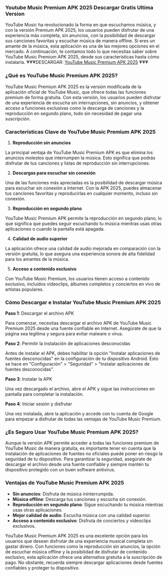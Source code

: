 ### Youtube Music Premium APK 2025 Descargar Gratis Ultima Version
YouTube Music ha revolucionado la forma en que escuchamos música, y con la versión Premium APK 2025, los usuarios pueden disfrutar de una experiencia más completa, sin anuncios, con la posibilidad de descargar sus canciones favoritas y escuchar música de manera offline. Si eres un amante de la música, esta aplicación es una de las mejores opciones en el mercado. A continuación, te contamos todo lo que necesitas saber sobre YouTube Music Premium APK 2025, desde sus características hasta cómo instalarla.
💗💗💗DESCARGAR: [YouTube Music Premium APK 2025](https://apktoca.com/youtube-premium-apk) 💗💗💗

### ¿Qué es YouTube Music Premium APK 2025?
YouTube Music Premium APK 2025 es la versión modificada de la aplicación oficial de YouTube Music, que ofrece todas las funciones premium de forma gratuita. Con esta versión, los usuarios pueden disfrutar de una experiencia de escucha sin interrupciones, sin anuncios, y obtener acceso a funciones exclusivas como la descarga de canciones y la reproducción en segundo plano, todo sin necesidad de pagar una suscripción.

### Características Clave de YouTube Music Premium APK 2025

1. **Reproducción sin anuncios**

La principal ventaja de YouTube Music Premium APK es que elimina los anuncios molestos que interrumpen la música. Esto significa que podrás disfrutar de tus canciones y listas de reproducción sin interrupciones.

2. **Descargas para escuchar sin conexión**

Una de las funciones más apreciadas es la posibilidad de descargar música para escuchar sin conexión a Internet. Con la APK 2025, puedes almacenar tus canciones favoritas y reproducirlas en cualquier momento, incluso sin conexión.

3. **Reproducción en segundo plano**

YouTube Music Premium APK permite la reproducción en segundo plano, lo que significa que puedes seguir escuchando tu música mientras usas otras aplicaciones o cuando la pantalla está apagada.

4. **Calidad de audio superior**

La aplicación ofrece una calidad de audio mejorada en comparación con la versión gratuita, lo que asegura una experiencia sonora de alta fidelidad para los amantes de la música.

5. **Acceso a contenido exclusivo**

Con YouTube Music Premium, los usuarios tienen acceso a contenido exclusivo, incluidos videoclips, álbumes completos y conciertos en vivo de artistas populares.

### Cómo Descargar e Instalar YouTube Music Premium APK 2025
**Paso 1**: Descargar el archivo APK

Para comenzar, necesitas descargar el archivo APK de YouTube Music Premium 2025 desde una fuente confiable en Internet. Asegúrate de que la página sea legítima y segura para evitar malware o virus.

**Paso 2**: Permitir la instalación de aplicaciones desconocidas

Antes de instalar el APK, debes habilitar la opción "Instalar aplicaciones de fuentes desconocidas" en la configuración de tu dispositivo Android. Esto se hace en "Configuración" > "Seguridad" > "Instalar aplicaciones de fuentes desconocidas".

**Paso 3**: Instalar la APK

Una vez descargado el archivo, abre el APK y sigue las instrucciones en pantalla para completar la instalación.

**Paso 4**: Iniciar sesión y disfrutar

Una vez instalada, abre la aplicación y accede con tu cuenta de Google para empezar a disfrutar de todas las ventajas de YouTube Music Premium.

### ¿Es Seguro Usar YouTube Music Premium APK 2025?

Aunque la versión APK permite acceder a todas las funciones premium de YouTube Music de manera gratuita, es importante tener en cuenta que la instalación de aplicaciones de fuentes no oficiales puede poner en riesgo la seguridad de tu dispositivo. Para garantizar la seguridad, asegúrate de descargar el archivo desde una fuente confiable y siempre mantén tu dispositivo protegido con un buen software antivirus.

### Ventajas de YouTube Music Premium APK 2025

- **Sin anuncios**: Disfruta de música ininterrumpida.
- **Música offline**: Descarga tus canciones y escucha sin conexión.
- **Reproducción en segundo plano**: Sigue escuchando tu música mientras usas otras aplicaciones.
- **Mejor calidad de audio**: Escucha música con una calidad superior.
- **Acceso a contenido exclusivo**: Disfruta de conciertos y videoclips exclusivos.

YouTube Music Premium APK 2025 es una excelente opción para los usuarios que desean disfrutar de una experiencia musical completa sin gastar dinero. Con funciones como la reproducción sin anuncios, la opción de escuchar música offline y la posibilidad de disfrutar de contenido exclusivo, esta aplicación ofrece una alternativa gratuita a la suscripción de pago. No obstante, recuerda siempre descargar aplicaciones desde fuentes confiables y proteger tu dispositivo.
